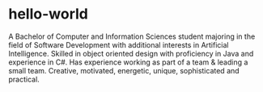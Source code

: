 # hello-world

A Bachelor of Computer and Information Sciences student majoring in the field of Software Development with additional interests in Artificial Intelligence. Skilled in object oriented design with proficiency in Java and experience in C#. Has experience working as part of a team & leading a small team. Creative, motivated, energetic, unique, sophisticated and practical.    

